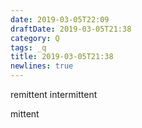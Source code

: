 ```yaml
---
date: 2019-03-05T22:09
draftDate: 2019-03-05T21:38
category: Q
tags: _q
title: 2019-03-05T21:38
newlines: true
---
```

remittent
intermittent

mittent
